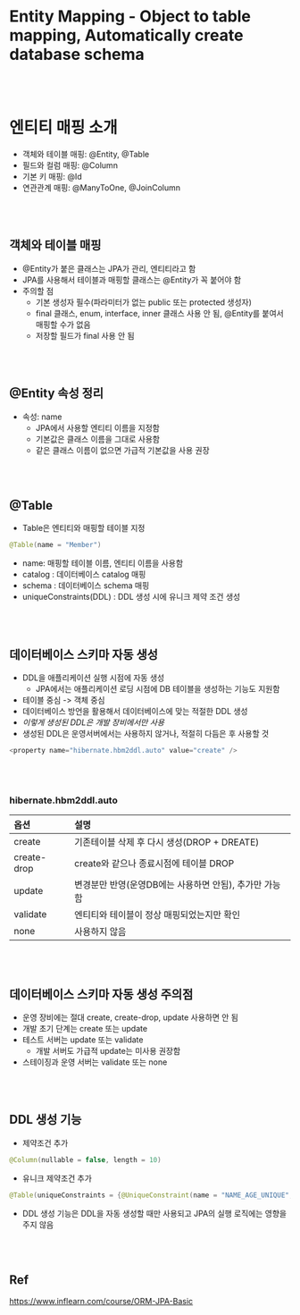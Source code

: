 # Entity Mapping - Object to table mapping, Automatically create database schema

<br>
<br>

# 엔티티 매핑 소개
* 객체와 테이블 매핑: @Entity, @Table
* 필드와 컬럼 매핑: @Column
* 기본 키 매핑: @Id
* 연관관계 매핑: @ManyToOne, @JoinColumn

<br>
<br>

## 객체와 테이블 매핑
* @Entity가 붙은 클래스는 JPA가 관리, 엔티티라고 함
* JPA를 사용해서 테이블과 매핑할 클래스는 @Entity가 꼭 붙어야 함
* 주의할 점
	* 기본 생성자 필수(파라미터가 없는 public 또는 protected 생성자)
	* final 클래스, enum, interface, inner 클래스 사용 안 됨, @Entity를 붙여서 매핑할 수가 없음
	* 저장할 필드가 final 사용 안 됨

<br>
<br>

## @Entity 속성 정리
* 속성: name
	* JPA에서 사용할 엔티티 이름을 지정함
	* 기본값은 클래스 이름을 그대로 사용함
	* 같은 클래스 이름이 없으면 가급적 기본값을 사용 권장

<br>
<br>

## @Table
* Table은 엔티티와 매핑할 테이블 지정
```java
@Table(name = "Member")
```

* name: 매핑할 테이블 이름, 엔티티 이름을 사용함
* catalog : 데이터베이스 catalog 매핑
* schema : 데이터베이스 schema 매핑
* uniqueConstraints(DDL) : DDL 생성 시에 유니크 제약 조건 생성

<br>
<br>

## 데이터베이스 스키마 자동 생성
* DDL을 애플리케이션 실행 시점에 자동 생성
	* JPA에서는 애플리케이션 로딩 시점에 DB 테이블을 생성하는 기능도 지원함
* 테이블 중심 -> 객체 중심
* 데이터베이스 방언을 활용해서 데이터베이스에 맞는 적절한 DDL 생성
* *이렇게 생성된 DDL은 개발 장비에서만 사용*
* 생성된 DDL은 운영서버에서는 사용하지 않거나, 적절히 다듬은 후 사용할 것

```java
<property name="hibernate.hbm2ddl.auto" value="create" />
```

<br>
<br>

### hibernate.hbm2ddl.auto
|옵션|설명|
|:---|:---|
|create|기존테이블 삭제 후 다시 생성(DROP + DREATE)|
|create-drop|create와 같으나 종료시점에 테이블 DROP|
|update|변경분만 반영(운영DB에는 사용하면 안됨), 추가만 가능함|
|validate|엔티티와 테이블이 정상 매핑되었는지만 확인|
|none|사용하지 않음|

<br>
<br>

## 데이터베이스 스키마 자동 생성 주의점
* 운영 장비에는 절대 create, create-drop, update 사용하면 안 됨
* 개발 초기 단계는 create 또는 update
* 테스트 서버는 update 또는 validate
	* 개발 서버도 가급적 update는 미사용 권장함
* 스테이징과 운영 서버는 validate 또는 none

<br>
<br>

## DDL 생성 기능
* 제약조건 추가
```java
@Column(nullable = false, length = 10)
```

* 유니크 제약조건 추가
```java
@Table(uniqueConstraints = {@UniqueConstraint(name = "NAME_AGE_UNIQUE", columnNames = {"NAME", "AGE"} )})
```

* DDL 생성 기능은 DDL을 자동 생성할 때만 사용되고 JPA의 실행 로직에는 영향을 주지 않음

<br>
<br>

## Ref
https://www.inflearn.com/course/ORM-JPA-Basic
